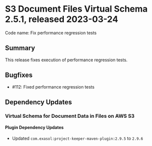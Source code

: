 # S3 Document Files Virtual Schema 2.5.1, released 2023-03-24

Code name: Fix performance regression tests

## Summary

This release fixes execution of performance regression tests.

## Bugfixes

* #112: Fixed performance regression tests

## Dependency Updates

### Virtual Schema for Document Data in Files on AWS S3

#### Plugin Dependency Updates

* Updated `com.exasol:project-keeper-maven-plugin:2.9.5` to `2.9.6`
